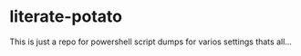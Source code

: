 # literate-potato

This is just a repo for powershell script dumps for varios settings thats all... 
